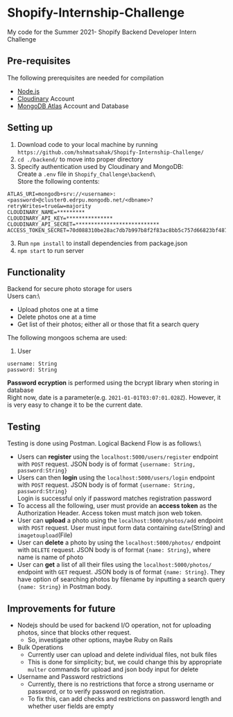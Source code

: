 # Shopify-Internship-Challenge
My code for the Summer 2021- Shopify Backend Developer Intern Challenge

## Pre-requisites
The following prerequisites are needed for compilation
- [Node.js](https://nodejs.org/en/)
- [Cloudinary](https://cloudinary.com/) Account
- [MongoDB Atlas](https://www.mongodb.com/cloud/atlas) Account and Database

## Setting up
1. Download code to your local machine by running `https://github.com/hshmatsahak/Shopify-Internship-Challenge/`
2. `cd ./backend/` to move into proper directory
3. Specify authentication used by Cloudinary and MongoDB:\
Create a `.env` file in `Shopify_Challenge\backend\`  
Store the following contents:
```
ATLAS_URI=mongodb+srv://<username>:<password>@cluster0.edrpu.mongodb.net/<dbname>?retryWrites=true&w=majority
CLOUDINARY_NAME=*********
CLOUDINARY_API_KEY=***************
CLOUDINARY_API_SECRET=***************************
ACCESS_TOKEN_SECRET=70d088310be28ac7db7b997b8f2f83ac8bb5c757d66823bf487be9a2cb4d7ebd566c480d3ffab985d537f9043624a0a6b3b6956ee8208d351c1ecfc0d02ad23b
```
3. Run `npm install` to install dependencies from package.json
4. `npm start` to run server

## Functionality
Backend for secure photo storage for users\
Users can:\
- Upload photos one at a time
- Delete photos one at a time
- Get list of their photos; either all or those that fit a search query

The following mongoos schema are used:
1. User
```
username: String
password: String
```
**Password ecryption** is performed using the bcrypt library when storing in database\
Right now, date is a parameter(e.g. `2021-01-01T03:07:01.028Z`). However, it is very easy to change it to be the current date.

## Testing
Testing is done using Postman.
Logical Backend Flow is as follows:\
- Users can **register** using the `localhost:5000/users/register` endpoint with `POST` request. JSON body is of format `{username: String, password:String}`
- Users can then **login** using the `localhost:5000/users/login` endpoint with `POST` request. JSON body is of format `{username: String, password:String}`\
Login is successful only if password matches registration password
- To access all the following, user must provide an **access token** as the Authorization Header. Access token must match json web token.
- User can **upload** a photo using the `localhost:5000/photos/add` endpoint with `POST` request. User must input form data containing `date`(String) and `imagetoupload`(File)
- User can **delete** a photo by using the `localhost:5000/photos/` endpoint with `DELETE` request. JSON body is of format `{name: String}`, where name is name of photo
- User can **get** a list of all their files using the `localhost:5000/photos/` endpoint with `GET` request. JSON body is of format `{name: String}`. They have option of searching photos by filename by inputting a search query `{name: String}` in Postman body.

## Improvements for future
- Nodejs should be used for backend I/O operation, not for uploading photos, since that blocks other request. 
    - So, investigate other options, maybe Ruby on Rails
- Bulk Operations
    - Currently user can upload and delete individual files, not bulk files
    - This is done for simplicity; but, we could change this by appropriate `multer` commands for upload and json body input for delete
- Username and Password restrictions
    - Currently, there is no restrictions that force a strong username or password, or to verify password on registration.
    - To fix this, can add checks and restrictions on password length and whether user fields are empty



